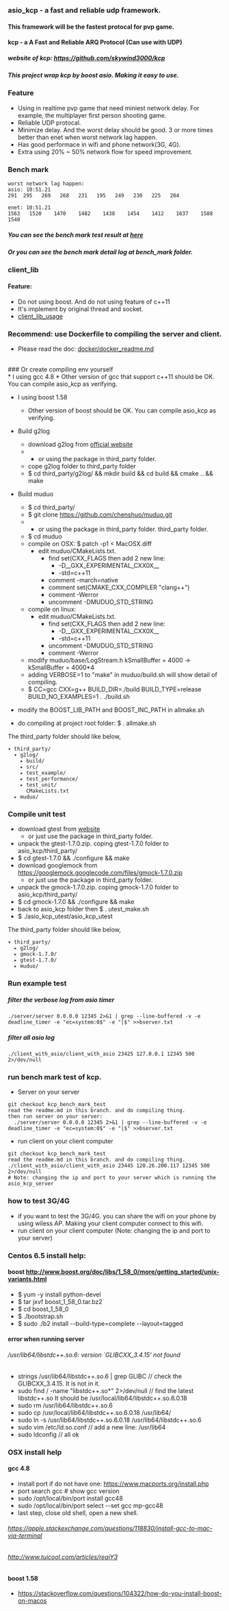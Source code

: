 ### asio_kcp - a fast and reliable udp framework. 
#### This framework will be the fastest protocal for pvp game.

#### kcp - a A Fast and Reliable ARQ Protocol (Can use with UDP)
##### website of kcp: https://github.com/skywind3000/kcp
##### This project wrap kcp by boost asio. Making it easy to use.


### Feature
* Using in realtime pvp game that need miniest network delay. For example, the multiplayer first person shooting game.
* Reliable UDP protocal.
* Minimize delay.  And the worst delay should be good. 3 or more times better than enet when worst network lag happen.
* Has good performace in wifi and phone network(3G, 4G).
* Extra using 20% ~ 50% network flow for speed improvement.


### Bench mark
```
worst network lag happen:
asio: 10:51.21
291  295   269   268   231   195   249   230   225   204

enet: 10:51.21
1563   1520    1470    1482    1438    1454    1412    1637    1588    1540
```

##### You can see the bench mark test result at [here](https://github.com/libinzhangyuan/reliable_udp_bench_mark)
##### Or you can see the bench mark detail log at bench_mark folder.




### client_lib
#### Feature:
* Do not using boost. And do not using feature of c++11
* It's implement by original thread and socket.
* [client_lib_usage](./client_lib_usage.md)




### Recommend: use Dockerfile to compiling the server and client.
* Please read the doc:  [docker/docker_readme.md](./docker/docker_readme.md)


<br>
### Or create compiling env yourself<br>
* I using gcc 4.8
* Other version of gcc that support c++11 should be OK. You can compile asio_kcp as verifying.

* I using boost 1.58
    * Other version of boost should be OK. You can compile asio_kcp as verifying.

* Build g2log
    * download g2log from [official website](http://www.codeproject.com/Articles/288827/g-log-An-efficient-asynchronous-logger-using-Cplus#TOC_initialization)
    * -  or using the package in third_party folder.
    * cope g2log folder to third_party folder
    * $ cd third_party/g2log/ &&  mkdir build && cd build && cmake .. && make

* Build muduo
    * $ cd third_party/
    * $ git clone https://github.com/chenshuo/muduo.git
    * -  or using the package in third_party folder. third_party folder.
    * $ cd muduo
    * compile on OSX:  $ patch -p1 < MacOSX.diff
        * edit muduo/CMakeLists.txt.
            * find set(CXX_FLAGS  then add 2 new line:
                * -D__GXX_EXPERIMENTAL_CXX0X__
                * -std=c++11
            * comment -march=native
            * comment set(CMAKE_CXX_COMPILER "clang++")
            * comment -Werror
            * uncomment -DMUDUO_STD_STRING
    * compile on linux:
        * edit muduo/CMakeLists.txt.
            * find set(CXX_FLAGS  then add 2 new line:
                * -D__GXX_EXPERIMENTAL_CXX0X__
                * -std=c++11
            * uncomment -DMUDUO_STD_STRING
            * comment -Werror
    * modify muduo/base/LogStream.h   kSmallBuffer = 4000  ->  kSmallBuffer = 4000*4
    * adding VERBOSE=1 to "make" in muduo/build.sh will show detail of compiling.
    * $ CC=gcc CXX=g++ BUILD_DIR=./build BUILD_TYPE=release BUILD_NO_EXAMPLES=1 . ./build.sh

* modify the BOOST_LIB_PATH and BOOST_INC_PATH in allmake.sh
* do compiling at project root folder: $ . allmake.sh

The third_party folder should like below,
```
▾ third_party/
  ▾ g2log/
    ▸ build/
    ▸ src/
    ▸ test_example/
    ▸ test_performance/
    ▸ test_unit/
      CMakeLists.txt
  ▸ muduo/
```

### Compile unit test
* download gtest from [website](https://googletest.googlecode.com/files/gtest-1.7.0.zip)
    * or just use the package in third_party folder.
* unpack the gtest-1.7.0.zip. coping gtest-1.7.0 folder to asio_kcp/third_party/
* $ cd gtest-1.7.0 && ./configure && make
* download googlemock from https://googlemock.googlecode.com/files/gmock-1.7.0.zip
    * or just use the package in third_party folder.
* unpack the gmock-1.7.0.zip. coping gmock-1.7.0 folder to asio_kcp/third_party/
* $ cd gmock-1.7.0 && ./configure && make
* back to asio_kcp folder then $ . utest_make.sh
* $ ./asio_kcp_utest/asio_kcp_utest

The third_party folder should like below,
```
▾ third_party/
  ▸ g2log/
  ▸ gmock-1.7.0/
  ▸ gtest-1.7.0/
  ▸ muduo/
```


### Run example test
##### filter the verbose log from asio timer
    ./server/server 0.0.0.0 12345 2>&1 | grep --line-buffered -v -e deadline_timer -e "ec=system:0$" -e "|$" >>bserver.txt
##### filter all asio log
    ./client_with_asio/client_with_asio 23425 127.0.0.1 12345 500 2>/dev/null




### run bench mark test of kcp.
* Server on your server
```
git checkout kcp_bench_mark_test
read the readme.md in this branch. and do compiling thing.
then run server on your server:
  ./server/server 0.0.0.0 12345 2>&1 | grep --line-buffered -v -e deadline_timer -e "ec=system:0$" -e "|$" >>bserver.txt
```
* run client on your client computer
```
git checkout kcp_bench_mark_test
read the readme.md in this branch. and do compiling thing.
./client_with_asio/client_with_asio 23445 120.26.200.117 12345 500 2>/dev/null
# Note: changing the ip and port to your server which is running the asio_kcp_server
```

### how to test 3G/4G
* if you want to test the 3G/4G. you can share the wifi on your phone by using wiless AP. Making your client computer connect to this wifi.
* run client on your client computer (Note: changing the ip and port to your server)




### Centos 6.5 install help:
#### boost  http://www.boost.org/doc/libs/1_58_0/more/getting_started/unix-variants.html
* $ yum -y install python-devel
* $ tar jxvf boost_1_58_0.tar.bz2
* $ cd boost_1_58_0
* $ ./bootstrap.sh
* $ sudo ./b2 install --build-type=complete --layout=tagged

#### error when running server<br>
###### /usr/lib64/libstdc++.so.6: version `GLIBCXX_3.4.15' not found
* strings /usr/lib64/libstdc++.so.6 | grep GLIBC   //  check the GLIBCXX_3.4.15. It is not in it.
* sudo find / -name "libstdc++.so*" 2>/dev/null  // find the latest libstdc++.so   It should be /usr/local/lib64/libstdc++.so.6.0.18
* sudo rm /usr/lib64/libstdc++.so.6
* sudo cp /usr/local/lib64/libstdc++.so.6.0.18 /usr/lib64/
* sudo ln -s /usr/lib64/libstdc++.so.6.0.18 /usr/lib64/libstdc++.so.6
* sudo vim /etc/ld.so.conf   // add a new line: /usr/lib64
* sudo ldconfig // all ok



### OSX install help
#### gcc 4.8
* install port if do not have one:  https://www.macports.org/install.php
* port search gcc   # show gcc version
* sudo /opt/local/bin/port install gcc48
* sudo /opt/local/bin/port select --set gcc mp-gcc48
* last step,  close old shell, open a new shell.
###### https://apple.stackexchange.com/questions/118830/install-gcc-to-mac-via-terminal
###### http://www.tuicool.com/articles/reqiY3

#### boost 1.58
* https://stackoverflow.com/questions/104322/how-do-you-install-boost-on-macos


